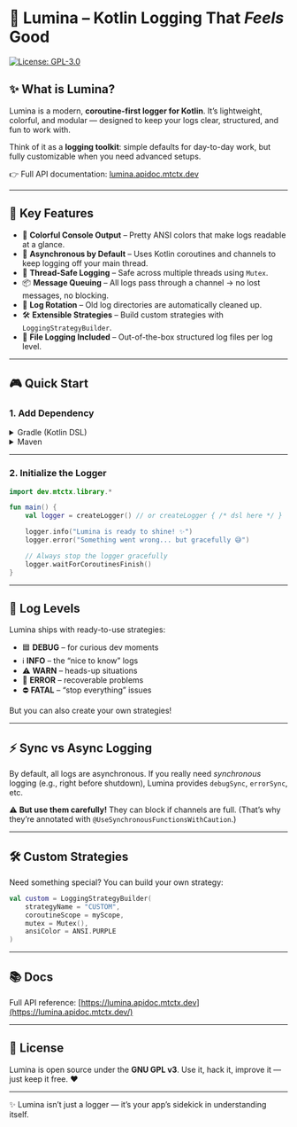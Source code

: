 # 🌟 Lumina – Kotlin Logging That *Feels* Good

[![License: GPL-3.0](https://img.shields.io/badge/License-GPL%203.0-blue.svg)](https://www.gnu.org/licenses/gpl-3.0)

## ✨ What is Lumina?

Lumina is a modern, **coroutine-first logger for Kotlin**.
It’s lightweight, colorful, and modular — designed to keep your logs clear, structured, and fun to work with.

Think of it as a **logging toolkit**: simple defaults for day-to-day work, but fully customizable when you need advanced
setups.

👉 Full API documentation: [lumina.apidoc.mtctx.dev](https://lumina.apidoc.mtctx.dev/)

---

## 🎯 Key Features

* 🌈 **Colorful Console Output** – Pretty ANSI colors that make logs readable at a glance.
* 🚀 **Asynchronous by Default** – Uses Kotlin coroutines and channels to keep logging off your main thread.
* 🧵 **Thread-Safe Logging** – Safe across multiple threads using `Mutex`.
* 📦 **Message Queuing** – All logs pass through a channel → no lost messages, no blocking.
* 🔄 **Log Rotation** – Old log directories are automatically cleaned up.
* 🛠️ **Extensible Strategies** – Build custom strategies with `LoggingStrategyBuilder`.
* 📝 **File Logging Included** – Out-of-the-box structured log files per log level.

---

## 🎮 Quick Start

### 1. Add Dependency

<details>
<summary>Gradle (Kotlin DSL)</summary>

```kotlin
implementation("dev.mtctx.library:lumina:3.0.0")
```

</details>

<details>
<summary>Maven</summary>

```xml

<dependency>
    <groupId>dev.mtctx.library</groupId>
    <artifactId>lumina</artifactId>
    <version>3.0.0</version>
</dependency>
```

</details>

---

### 2. Initialize the Logger

```kotlin
import dev.mtctx.library.*

fun main() {
    val logger = createLogger() // or createLogger { /* dsl here */ }

    logger.info("Lumina is ready to shine! ✨")
    logger.error("Something went wrong... but gracefully 😅")

    // Always stop the logger gracefully
    logger.waitForCoroutinesFinish()
}
```

---

## 🎨 Log Levels

Lumina ships with ready-to-use strategies:

* 🟦 **DEBUG** – for curious dev moments
* ℹ️ **INFO** – the “nice to know” logs
* ⚠️ **WARN** – heads-up situations
* 🔴 **ERROR** – recoverable problems
* ⛔ **FATAL** – “stop everything” issues

But you can also create your own strategies!

---

## ⚡ Sync vs Async Logging

By default, all logs are asynchronous.
If you really need *synchronous* logging (e.g., right before shutdown), Lumina provides `debugSync`, `errorSync`, etc.

⚠️ **But use them carefully!** They can block if channels are full. (That’s why they’re annotated with
`@UseSynchronousFunctionsWithCaution`.)

---

## 🛠️ Custom Strategies

Need something special? You can build your own strategy:

```kotlin
val custom = LoggingStrategyBuilder(
    strategyName = "CUSTOM",
    coroutineScope = myScope,
    mutex = Mutex(),
    ansiColor = ANSI.PURPLE
)
```

---

## 📚 Docs

Full API reference: [https://lumina.apidoc.mtctx.dev](https://lumina.apidoc.mtctx.dev/)

---

## 📜 License

Lumina is open source under the **GNU GPL v3**.
Use it, hack it, improve it — just keep it free. ❤️

---

✨ Lumina isn’t just a logger — it’s your app’s sidekick in understanding itself.